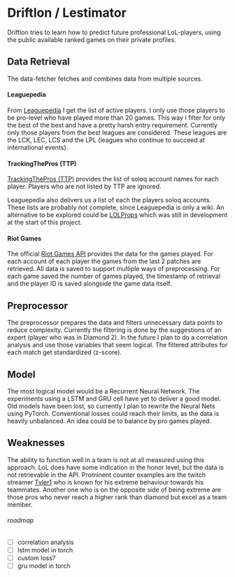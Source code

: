# Driftlon / Lestimator
Driftlon tries to learn how to predict future professional LoL-players, using the public available ranked games on their private profiles.

## Data Retrieval
The data-fetcher fetches and combines data from multiple sources.

#### Leaguepedia
From [Leaguepedia](https://lol.fandom.com) I get the list of active players.
I only use those players to be pro-level who have played more than 20 games.
This way I filter for only the best of the best and have a pretty harsh entry requirement.
Currently only those players from the best leagues are considered.
These leagues are the LCK, LEC, LCS and the LPL (leagues who continue to succeed at international events).

#### TrackingThePros (TTP)
[TrackingThePros (TTP)](https://www.trackingthepros.com/) provides the list of soloq account names for each player.
Players who are not listed by TTP are ignored.

Leaguepedia also delivers us a list of each the players soloq accounts.
These lists are probably not complete, since Leaguepedia is only a wiki.
An alternative to be explored could be [LOLProps](https://lolpros.gg/) which was still in development at the start of this project.

#### Riot Games
The official [Riot Games API](https://developer.riotgames.com/) provides the data for the games played.
For each account of each player the games from the last 2 patches are retrieved.
All data is saved to support multiple ways of preprocessing.
For each game saved the number of games played, the timestamp of retrieval and the player ID is saved alongside the game data itself.

## Preprocessor
The preprocessor prepares the data and filters unnecessary data points to reduce complexity.
Currently the filtering is done by the suggestions of an expert (player who was in Diamond 2).
In the future I plan to do a correlation analysis and use those variables that seem logical.
The filtered attributes for each match get standardized (z-score).

## Model
The most logical model would be a Recurrent Neural Network.
The experiments using a LSTM and GRU cell have yet to deliver a good model.
Old models have been lost, so currently I plan to rewrite the Neural Nets using PyTorch.
Conventional losses could reach their limits, as the data is heavily unbalanced.
An idea could be to balance by pro games played.

## Weaknesses
The ability to function well in a team is not at all measured using this approach.
LoL does have some indication in the honor level, but the data is not retrievable in the API.
Prominent counter examples are the twitch streamer [Tyler1](https://www.twitch.tv/loltyler1) who is known for his extreme behaviour towards his teammates.
Another one who is on the opposite side of being extreme are those pros who never reach a higher rank than diamond but excel as a team member.

###### roadmap
- [ ] correlation analysis
- [ ] lstm model in torch
- [ ] custom loss?
- [ ] gru model in torch
